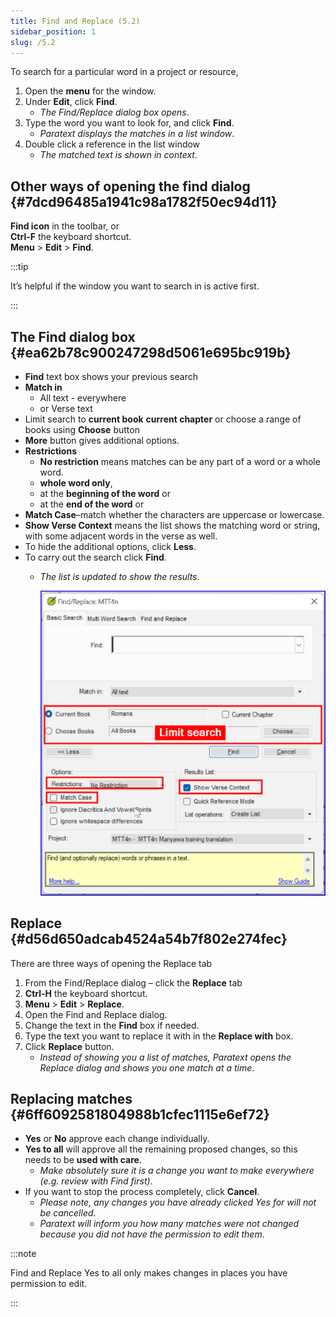```yaml
---
title: Find and Replace (5.2)
sidebar_position: 1
slug: /5.2
---
```




To search for a particular word in a project or resource,

1. Open the **menu** for the window.
1. Under **Edit**, click **Find**.
	- _The Find/Replace dialog box opens_.
1. Type the word you want to look for, and click **Find**.
	- _Paratext displays the matches in a list window_.
1. Double click a reference in the list window
	- _The matched text is shown in context_.

## Other ways of opening the find dialog {#7dcd96485a1941c98a1782f50ec94d11}


**Find icon** in the toolbar, or  
**Ctrl-F** the keyboard shortcut.  
**Menu** &gt; **Edit** &gt; **Find**.


:::tip


It’s helpful if the window you want to search in is active first. 


:::


## The Find dialog box {#ea62b78c900247298d5061e695bc919b}

- **Find** text box shows your previous search
- **Match in**
	- All text - everywhere
	- or Verse text
- Limit search to **current book** **current chapter** or choose a range of books using **Choose** button
- **More** button gives additional options.
- **Restrictions**
	- **No restriction** means matches can be any part of a word or a whole word.
	- **whole word only**,
	- at the **beginning of the word** or
	- at the **end of the word** or
- **Match Case**–match whether the characters are uppercase or lowercase.
- **Show Verse Context** means the list shows the matching word or string, with some adjacent words in the verse as well.
- To hide the additional options, click **Less**.
- To carry out the search click **Find**.
	- _The list is updated to show the results_.

		![](/notion_imgs/1795913897.png)


## Replace {#d56d650adcab4524a54b7f802e274fec}


There are three ways of opening the Replace tab

1. From the Find/Replace dialog – click the **Replace** tab
1. **Ctrl-H** the keyboard shortcut.
1. **Menu** &gt; **Edit** &gt; **Replace**.
1. Open the Find and Replace dialog.
1. Change the text in the **Find** box if needed.
1. Type the text you want to replace it with in the **Replace with** box.
1. Click **Replace** button.
	- _Instead of showing you a list of matches, Paratext opens the Replace dialog and shows you one match at a time_.

## Replacing matches {#6ff6092581804988b1cfec1115e6ef72}

- **Yes** or **No** approve each change individually.
- **Yes to all** will approve all the remaining proposed changes, so this needs to be **used with care**.
	- _Make absolutely sure it is a change you want to make everywhere (e.g. review with Find first)_.
- If you want to stop the process completely, click **Cancel**.
	- _Please note, any changes you have already clicked Yes for will not be cancelled_.
	- _Paratext will inform you how many matches were not changed because you did not have the permission to edit them_.

:::note


Find and Replace Yes to all only makes changes in places you have permission to edit. 


:::

